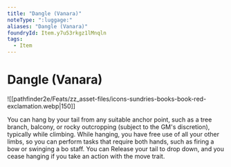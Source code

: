 ```yaml
---
title: "Dangle (Vanara)"
noteType: ":luggage:"
aliases: "Dangle (Vanara)"
foundryId: Item.y7u53rkgz1lMnqln
tags:
  - Item
---
```


# Dangle (Vanara)
![[pathfinder2e/Feats/zz_asset-files/icons-sundries-books-book-red-exclamation.webp|150]]

You can hang by your tail from any suitable anchor point, such as a tree branch, balcony, or rocky outcropping (subject to the GM's discretion), typically while climbing. While hanging, you have free use of all your other limbs, so you can perform tasks that require both hands, such as firing a bow or swinging a bo staff. You can Release your tail to drop down, and you cease hanging if you take an action with the move trait.
